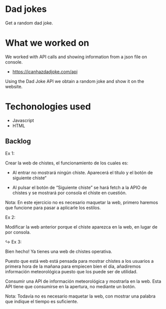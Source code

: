 # Dad jokes

Get a random dad joke.


# What we worked on

We worked with API calls and showing information from a json file on console.

* https://icanhazdadjoke.com/api

Using the Dad Joke API we obtain a random joke and show it on the website.


# Techonologies used

* Javascript
* HTML

## Backlog

Ex 1:

Crear la web de chistes, el funcionamiento de los cuales es:

* Al entrar no mostrará ningún chiste. Aparecerá el título y el botón de siguiente chiste“

* Al pulsar el botón de “Siguiente chiste” se hará fetch a la APIO de chistes y se mostrará por consola el chiste en cuestión.

Nota: En este ejercicio no es necesario maquetar la web, primero haremos que funcione para pasar a aplicarle los estilos.

Ex 2:

Modificar la web anterior porque el chiste aparezca en la web, en lugar de por consola.

↪︎ Ex 3:

Bien hecho! Ya tienes una web de chistes operativa.

Puesto que está web está pensada para mostrar chistes a los usuarios a primera hora de la mañana para empiecen bien el día, añadiremos información meteorológica puesto que los puede ser de utilidad.

Consumir una API de información meteorológica y mostrarla en la web. Esta API tiene que consumirse en la apertura, no mediante un botón.

Nota: Todavía no es necesario maquetar la web, con mostrar una palabra que indique el tiempo es suficiente.

